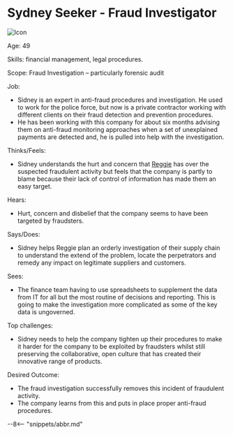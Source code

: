 <!-- SPDX-License-Identifier: CC-BY-4.0 -->
<!-- Copyright Contributors to the ODPi Egeria project. -->

# Sydney Seeker - Fraud Investigator

![Icon](sidney-seeker.png)

Age: 49

Skills: financial management, legal procedures.

Scope: Fraud Investigation – particularly forensic audit

Job:

* Sidney is an expert in anti-fraud procedures and investigation. He used to work for the police force, but now is a private contractor working with different clients on their fraud detection and prevention procedures.
* He has been working with this company for about six months advising them on anti-fraud monitoring approaches when a set of unexplained payments are detected and, he is pulled into help with the investigation.

Thinks/Feels:

* Sidney understands the hurt and concern that [Reggie](/practices/coco-pharmaceuticals/personas/reggie-mint) has over the suspected fraudulent activity but feels that the company is partly to blame because their lack of control of information has made them an easy target.

Hears:

* Hurt, concern and disbelief that the company seems to have been targeted by fraudsters.

Says/Does:

* Sidney helps Reggie plan an orderly investigation of their supply chain to understand the extend of the problem, locate the perpetrators and remedy any impact on legitimate suppliers and customers.

Sees:

* The finance team having to use spreadsheets to supplement the data from IT for all but the most routine of decisions and reporting. This is going to make the investigation more complicated as some of the key data is ungoverned.

Top challenges:

* Sidney needs to help the company tighten up their procedures to make it harder for the company to be exploited by fraudsters whilst still preserving the collaborative, open culture that has created their innovative range of products.

Desired Outcome:

* The fraud investigation successfully removes this incident of fraudulent activity.
* The company learns from this and puts in place proper anti-fraud procedures.




--8<-- "snippets/abbr.md"
